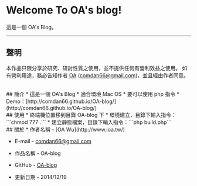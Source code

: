 # Welcome To OA's blog!
這是一個 OA's Blog。

---
## 聲明
本作品只限分享於研究、研討性質之使用，並不提供任何有營利效益之使用。
如有營利用途，務必告知作者 [OA](http://www.ioa.tw/) (<comdan66@gmail.com>)，並且經由作者同意。


<br/>
## 簡介
* 這是一個 OA's Blog
* 適合環境 Mac OS
* 要可以使用 php 指令
* Demo：[http://comdan66.github.io/OA-blog/](http://comdan66.github.io/OA-blog/)


<br/>
## 使用
* 終端機位置移到目錄 OA-blog 下
* 環境建立，目錄下輸入指令：```chmod 777 .```
* 建立靜態檔案，目錄下輸入指令：```php build.php```


<br/>
## 關於
* 作者名稱 - [OA Wu](http://www.ioa.tw/)

* E-mail - <comdan66@gmail.com>

* 作品名稱 - OA-blog

* GitHub - [OA-blog](https://github.com/comdan66/OA-blog)

* 更新日期 - 2014/12/19
